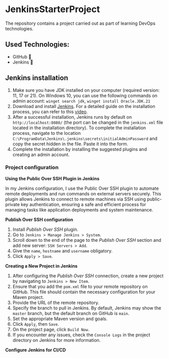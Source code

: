 # JenkinsStarterProject
The repository contains a project carried out as part of learning DevOps technologies.

## Used Technologies:

- GitHub 🐙
- Jenkins 🤖

## Jenkins installation

1. Make sure you have JDK installed on your computer (required version: 11, 17 or 21). On Windows 10, you can use the following commands on admin account: `winget search jdk`, `winget install Oracle.JDK.21`
2. Download and install [Jenkins](https://www.jenkins.io/download/). For a detailed guide on the installation process, you can refer to this [video](https://www.youtube.com/watch?v=XdgNWJlVeEg).
3. After a successful installation, Jenkins runs by default on `http://localhost:8080/` (the port can be changed in the `jenkins.xml` file located in the installation directory). To complete the installation process, navigate to the location `C:\ProgramData\Jenkins\.jenkins\secrets\initialAdminPassword` and copy the secret hidden in the file. Paste it into the form.
4. Complete the installation by installing the suggested plugins and creating an admin account.

### Project configuration

**Using the Public Over SSH Plugin in Jenkins**

In my Jenkins configuration, I use the Public Over SSH plugin to automate remote deployments and run commands on external servers securely. This plugin allows Jenkins to connect to remote machines via SSH using public-private key authentication, ensuring a safe and efficient process for managing tasks like application deployments and system maintenance.

**Publish Over SSH configuration**

1. Install _Publish Over SSH_ plugin.
2. Go to `Jenkins > Manage Jenkins > System`.
3. Scroll down to the end of the page to the _Publish Over SSH_ section and add new server: `SSH Servers > Add`.
4. Give the `name`, `hostname` and `username` obligatory.
5. Click `Apply > Save`.

**Creating a New Project in Jenkins**

1. After configuring the _Publish Over SSH_ connection, create a new project by navigating to `Jenkins > New Item`.
2. Ensure that you add the `pom.xml` file to your remote repository on GitHub. This file should contain the necessary configuration for your Maven project.
3. Provide the URL of the remote repository.
4. Specify the branch to pull in Jenkins. By default, Jenkins may show the `master` branch, but the default branch on GitHub is `main`.
5. Set the appropriate Maven version and goals.
6. Click `Apply`, then `Save`.
7. On the project page, click `Build Now`.
8. If you encounter any issues, check the `Console Logs` in the project directory on Jenkins for more information.

**Configure Jenkins for CI/CD**

